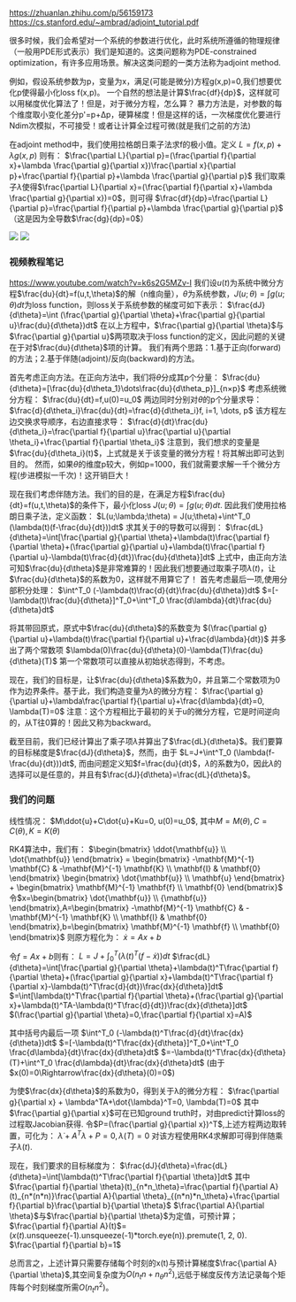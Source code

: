 https://zhuanlan.zhihu.com/p/56159173
https://cs.stanford.edu/~ambrad/adjoint_tutorial.pdf

很多时候，我们会希望对一个系统的参数进行优化，此时系统所遵循的物理规律（一般用PDE形式表示）我们是知道的。这类问题称为PDE-constrained optimization，有许多应用场景。解决这类问题的一类方法称为adjoint method.

例如，假设系统参数为p，变量为x，满足(可能是微分)方程g(x,p)=0,我们想要优化p使得最小化loss f(x,p)。
一个自然的想法是计算$\frac{df}{dp}$，这样就可以用梯度优化算法了！但是，对于微分方程，怎么算？
暴力方法是，对参数的每个维度取小变化差分p'=p+Δp，硬算梯度！但是这样的话，一次梯度优化要进行Ndim次模拟，不可接受！或者让计算全过程可微(就是我们之前的方法)

在adjoint method中，我们使用拉格朗日乘子法求f的极小值。定义
$L=f(x,p)+\lambda g(x,p)$
则有：
$\frac{\partial L}{\partial p}=(\frac{\partial f}{\partial x}+\lambda \frac{\partial g}{\partial x})\frac{\partial x}{\partial p}+\frac{\partial f}{\partial p}+\lambda \frac{\partial g}{\partial p}$
我们取乘子$\lambda$使得$\frac{\partial L}{\partial x}=(\frac{\partial f}{\partial x}+\lambda \frac{\partial g}{\partial x})=0$，则可得
$\frac{df}{dp}=\frac{\partial L}{\partial p}=\frac{\partial f}{\partial p}+\lambda \frac{\partial g}{\partial p}$
（这是因为全导数$\frac{dg}{dp}=0$）

![](../../image/101.png)
![](../../image/102.png)


### 视频教程笔记
https://www.youtube.com/watch?v=k6s2G5MZv-I
我们设$u(t)$为系统中微分方程$\frac{du}{dt}=f(u,t,\theta)$的解（n维向量），$\theta$为系统参数，$J(u;\theta)=\int g(u;\theta)dt$为loss function，则loss关于系统参数的梯度可如下表示：
$\frac{dJ}{d\theta}=\int (\frac{\partial g}{\partial \theta}+\frac{\partial g}{\partial u}\frac{du}{d\theta})dt$
在以上方程中，$\frac{\partial g}{\partial \theta}$与$\frac{\partial g}{\partial u}$两项取决于loss function的定义，因此问题的关键在于对$\frac{du}{d\theta}$项的计算。
我们有两个思路：1.基于正向(forward)的方法；2.基于伴随(adjoint)/反向(backward)的方法。

首先考虑正向方法。在正向方法中，我们将$\theta$分成其p个分量：
$\frac{du}{d\theta}=[\frac{du}{d\theta_1}\dots\frac{du}{d\theta_p}]_{n×p}$
考虑系统微分方程：
$\frac{du}{dt}=f,u(0)=u_0$
两边同时分别对$\theta$的p个分量求导：
$\frac{d}{d\theta_i}\frac{du}{dt}=\frac{d}{d\theta_i}f, i=1, \dots, p$
该方程左边交换求导顺序，右边直接求导：
$\frac{d}{dt}\frac{du}{d\theta_i}=\frac{\partial f}{\partial u}\frac{\partial u}{\partial \theta_i}+\frac{\partial f}{\partial \theta_i}$
注意到，我们想求的变量是$\frac{du}{d\theta_i}(t)$，上式就是关于该变量的微分方程！将其解出即可达到目的。
然而，如果$\theta$的维度p较大，例如p=1000，我们就需要求解一千个微分方程(步进模拟一千次)！这开销巨大！

现在我们考虑伴随方法。我们的目的是，在满足方程$\frac{du}{dt}=f(u,t,\theta)$的条件下，最小化loss $J(u;\theta) = \int g(u;\theta)dt$.
因此我们使用拉格朗日乘子法，定义函数：
$L(u;\lambda;\theta) = J(u;\theta)+\int^T_0 (\lambda(t)(f-\frac{du}{dt}))dt$
求其关于$\theta$的导数可以得到：
$\frac{dL}{d\theta}=\int[\frac{\partial g}{\partial \theta}+\lambda(t)\frac{\partial f}{\partial \theta}+(\frac{\partial g}{\partial u}+\lambda(t)\frac{\partial f}{\partial u}-\lambda(t)\frac{d}{dt})\frac{du}{d\theta}]dt$
上式中，由正向方法可知$\frac{du}{d\theta}$是非常难算的！因此我们想要通过取乘子项$\lambda(t)$，让$\frac{du}{d\theta}$的系数为0，这样就不用算它了！
首先考虑最后一项,使用分部积分处理：
$\int^T_0 (-\lambda(t)\frac{d}{dt}\frac{du}{d\theta})dt$
$=[-\lambda(t)\frac{du}{d\theta}]^T_0+\int^T_0 \frac{d\lambda}{dt}\frac{du}{d\theta}dt$

将其带回原式，原式中$\frac{du}{d\theta}$的系数变为
$(\frac{\partial g}{\partial u}+\lambda(t)\frac{\partial f}{\partial u}+\frac{d\lambda}{dt})$
并多出了两个常数项
$\lambda(0)\frac{du}{d\theta}(0)-\lambda(T)\frac{du}{d\theta}(T)$
第一个常数项可以直接从初始状态得到，不考虑。

现在，我们的目标是，让$\frac{du}{d\theta}$系数为0，并且第二个常数项为0作为边界条件。基于此，我们构造变量为$\lambda$的微分方程：
$\frac{\partial g}{\partial u}+\lambda\frac{\partial f}{\partial u}+\frac{d\lambda}{dt}=0, \lambda(T)=0$
注意：这个方程相比于最初的关于u的微分方程，它是时间逆向的，从T往0算的！因此又称为backward。

截至目前，我们已经计算出了乘子项$\lambda$并算出了$\frac{dL}{d\theta}$。我们要算的目标梯度是$\frac{dJ}{d\theta}$，然而，由于
$L=J+\int^T_0 (\lambda(f-\frac{du}{dt}))dt$,
而由问题定义知$f=\frac{du}{dt}$，$\lambda$的系数为0，因此$\lambda$的选择可以是任意的，并且有$\frac{dJ}{d\theta}=\frac{dL}{d\theta}$。

### 我们的问题
线性情况：
$M\ddot{u}+C\dot{u}+Ku=0, u(0)=u_0$,
其中$M=M(\theta),C=C(\theta),K=K(\theta)$

RK4算法中，我们有：
$\begin{bmatrix} \ddot{\mathbf{u}} \\ \dot{\mathbf{u}} \end{bmatrix} = \begin{bmatrix} -\mathbf{M}^{-1} \mathbf{C} & -\mathbf{M}^{-1} \mathbf{K} \\ \mathbf{I} & \mathbf{0} \end{bmatrix} \begin{bmatrix} \dot{\mathbf{u}} \\ \mathbf{u} \end{bmatrix} + \begin{bmatrix} \mathbf{M}^{-1} \mathbf{f} \\ \mathbf{0} \end{bmatrix}$
令$x=\begin{bmatrix} \dot{\mathbf{u}} \\ {\mathbf{u}} \end{bmatrix},A=\begin{bmatrix} -\mathbf{M}^{-1} \mathbf{C} & -\mathbf{M}^{-1} \mathbf{K} \\ \mathbf{I} & \mathbf{0} \end{bmatrix},b=\begin{bmatrix} \mathbf{M}^{-1} \mathbf{f} \\ \mathbf{0} \end{bmatrix}$
则原方程化为：
$\dot{x}=Ax+b$

令$f=Ax+b$则有：
$L=J+\int^T_0(\lambda(t)^T(f-\dot{x}))dt$
$\frac{dL}{d\theta}=\int[\frac{\partial g}{\partial \theta}+\lambda(t)^T\frac{\partial f}{\partial \theta}+(\frac{\partial g}{\partial x}+\lambda(t)^T\frac{\partial f}{\partial x}-\lambda(t)^T\frac{d}{dt})\frac{dx}{d\theta}]dt$
$=\int[\lambda(t)^T\frac{\partial f}{\partial \theta}+(\frac{\partial g}{\partial x}+\lambda(t)^TA-\lambda(t)^T\frac{d}{dt})\frac{dx}{d\theta}]dt$
$(\frac{\partial g}{\partial \theta}=0,\frac{\partial f}{\partial x}=A)$

其中括号内最后一项
$\int^T_0 (-\lambda(t)^T\frac{d}{dt}\frac{dx}{d\theta})dt$
$=[-\lambda(t)^T\frac{dx}{d\theta}]^T_0+\int^T_0 \frac{d\lambda}{dt}\frac{dx}{d\theta}dt$
$=-\lambda(t)^T\frac{dx}{d\theta}(T)+\int^T_0 \frac{d\lambda}{dt}\frac{dx}{d\theta}dt$ 
(由于$x(0)=0\Rightarrow\frac{dx}{d\theta}(0)=0$)

为使$\frac{dx}{d\theta}$的系数为0，得到关于λ的微分方程：
$\frac{\partial g}{\partial x} + \lambda^TA+\dot{\lambda}^T=0, \lambda(T)=0$
其中$\frac{\partial g}{\partial x}$可在已知ground truth时，对由predict计算loss的过程取Jacobian获得.
令$P=(\frac{\partial g}{\partial x})^T$,上述方程两边取转置，可化为：
$\dot\lambda+A^T\lambda+P=0, \lambda(T)=0$
对该方程使用RK4求解即可得到伴随乘子$\lambda(t)$.

现在，我们要求的目标梯度为：
$\frac{dJ}{d\theta}=\frac{dL}{d\theta}=\int[\lambda(t)^T\frac{\partial f}{\partial \theta}]dt$
其中$\frac{\partial f}{\partial \theta}(t)_{n*n_\theta}=\frac{\partial f}{\partial A}(t)_{n*(n*n)}\frac{\partial A}{\partial \theta}_{(n*n)*n_\theta}+\frac{\partial f}{\partial b}\frac{\partial b}{\partial \theta}$
$\frac{\partial A}{\partial \theta}$与$\frac{\partial b}{\partial \theta}$为定值，可预计算；
$\frac{\partial f}{\partial A}(t)$=($x(t)$.unsqueeze(-1).unsqueeze(-1)*torch.eye(n)).premute(1, 2, 0).
$\frac{\partial f}{\partial b}=1$

总而言之，上述计算只需要存储每个时刻的x(t)与预计算梯度$\frac{\partial A}{\partial \theta}$,其空间复杂度为$O(n_tn+n_\theta n^2)$,远低于梯度反传方法记录每个矩阵每个时刻梯度所需$O(n_tn^2)$。



